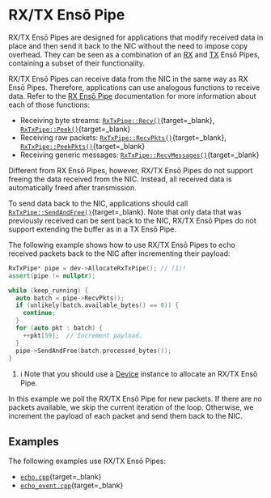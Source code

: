 # RX/TX Ensō Pipe

RX/TX Ensō Pipes are designed for applications that modify received data in place and then send it back to the NIC without the need to impose copy overhead. They can be seen as a combination of an [RX](rx_enso_pipe.md) and [TX](tx_enso_pipe.md) Ensō Pipes, containing a subset of their functionality.

RX/TX Ensō Pipes can receive data from the NIC in the same way as RX Ensō Pipes. Therefore, applications can use analogous functions to receive data. Refer to the [RX Ensō Pipe](rx_enso_pipe.md) documentation for more information about each of those functions:

- Receiving byte streams: [`RxTxPipe::Recv()`](/software/classenso_1_1RxTxPipe.html#ae5d2972f0bbe6aebb8e0521884a1557f){target=_blank}, [`RxTxPipe::Peek()`](/software/classenso_1_1RxTxPipe.html#a5026cb7e8ea1a5b335fbc77dcfe92c53){target=_blank}
- Receiving raw packets:  [`RxTxPipe::RecvPkts()`](/software/classenso_1_1RxTxPipe.html#a98b9f150a91474e0a529cfb7668f7e2a){target=_blank}, [`RxTxPipe::PeekPkts()`](/software/classenso_1_1RxTxPipe.html#a7ec0707e4a3adcc4f9a6c23d2d97d1c9){target=_blank}
- Receiving generic messages: [`RxTxPipe::RecvMessages()`](/software/classenso_1_1RxTxPipe.html#a2619d7dd5d8efbf3d12095360d529cff){target=_blank}

Different from RX Ensō Pipes, however, RX/TX Ensō Pipes do not support freeing the data received from the NIC. Instead, all received data is automatically freed after transmission.

To send data back to the NIC, applications should call [`RxTxPipe::SendAndFree()`](/software/classenso_1_1RxTxPipe.html#a8d4c4987842afe0a5754ac36cb54e7f4){target=_blank}. Note that only data that was previously received can be sent back to the NIC, RX/TX Ensō Pipes do not support extending the buffer as in a TX Ensō Pipe.

The following example shows how to use RX/TX Ensō Pipes to echo received packets back to the NIC after incrementing their payload:

```cpp
RxTxPipe* pipe = dev->AllocateRxTxPipe(); // (1)!
assert(pipe != nullptr);

while (keep_running) {
  auto batch = pipe->RecvPkts();
  if (unlikely(batch.available_bytes() == 0)) {
    continue;
  }
  for (auto pkt : batch) {
    ++pkt[59];  // Increment payload.
  }
  pipe->SendAndFree(batch.processed_bytes());
}
```

1. :information_source: Note that you should use a [Device](device.md) instance to allocate an RX/TX Ensō Pipe.

In this example we poll the RX/TX Ensō Pipe for new packets. If there are no packets available, we skip the current iteration of the loop. Otherwise, we increment the payload of each packet and send them back to the NIC.


## Examples

The following examples use RX/TX Ensō Pipes:

- [`echo.cpp`](https://github.com/crossroadsfpga/enso/blob/master/software/examples/echo.cpp){target=_blank}
- [`echo_event.cpp`](https://github.com/crossroadsfpga/enso/blob/master/software/examples/echo_event.cpp){target=_blank}
